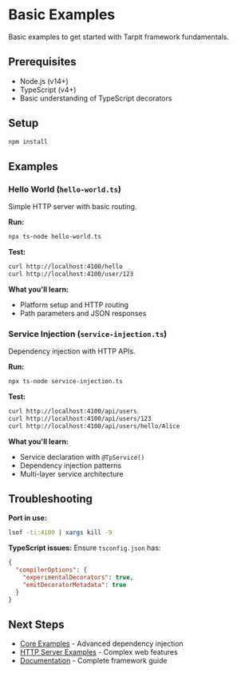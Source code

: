 # Basic Examples

Basic examples to get started with Tarpit framework fundamentals.

## Prerequisites

- Node.js (v14+)
- TypeScript (v4+)
- Basic understanding of TypeScript decorators

## Setup

```bash
npm install
```

## Examples

### Hello World (`hello-world.ts`)

Simple HTTP server with basic routing.

**Run:**
```bash
npx ts-node hello-world.ts
```

**Test:**
```bash
curl http://localhost:4100/hello
curl http://localhost:4100/user/123
```

**What you'll learn:**
- Platform setup and HTTP routing
- Path parameters and JSON responses

### Service Injection (`service-injection.ts`)

Dependency injection with HTTP APIs.

**Run:**
```bash
npx ts-node service-injection.ts
```

**Test:**
```bash
curl http://localhost:4100/api/users
curl http://localhost:4100/api/users/123
curl http://localhost:4100/api/users/hello/Alice
```

**What you'll learn:**
- Service declaration with `@TpService()`
- Dependency injection patterns
- Multi-layer service architecture

## Troubleshooting

**Port in use:**
```bash
lsof -ti:4100 | xargs kill -9
```

**TypeScript issues:**
Ensure `tsconfig.json` has:
```json
{
  "compilerOptions": {
    "experimentalDecorators": true,
    "emitDecoratorMetadata": true
  }
}
```

## Next Steps

- [Core Examples](../core/) - Advanced dependency injection
- [HTTP Server Examples](../http-server/) - Complex web features
- [Documentation](../../docs/) - Complete framework guide 